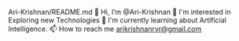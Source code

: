 Ari-Krishnan/README.md
👋 Hi, I’m @Ari-Krishnan
👀 I'm interested in Exploring new Technologies
🌱 I'm currently learning about Artificial Intelligence.
📫 How to reach me arikrishnanrvr@gmail.com

